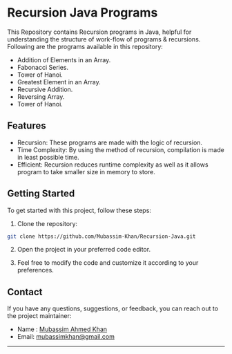 # Recursion Java Programs
This Repository contains Recursion programs in Java, helpful for understanding the structure of work-flow of programs & recursions. Following are the programs available in this repository:

- Addition of Elements in an Array.
- Fabonacci Series.
- Tower of Hanoi.
- Greatest Element in an Array.
- Recursive Addition.
- Reversing Array.
- Tower of Hanoi.

## Features

- Recursion: These programs are made with the logic of recursion.
- Time Complexity: By using the method of recursion, compilation is made in least possible time.
- Efficient: Recursion reduces runtime complexity as well as it allows program to take smaller size in memory to store.

## Getting Started

To get started with this project, follow these steps:

1. Clone the repository:

```bash
git clone https://github.com/Mubassim-Khan/Recursion-Java.git
```

2. Open the project in your preferred code editor.

3. Feel free to modify the code and customize it according to your preferences.

## Contact

If you have any questions, suggestions, or feedback, you can reach out to the project maintainer:

- Name : [Mubassim Ahmed Khan](https://linkedin.com/in/Mubassim-Khan)
- Email: [mubassimkhan@gmail.com](mailto:mubassimkhan@gmail.com)

---
